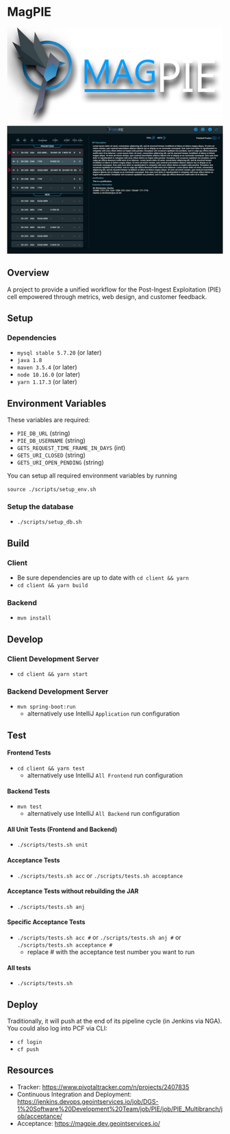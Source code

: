 # MagPIE
![MagPIE Logo](./client/public/smallbord.png)
![MagPie Webpage](./client/public/magpieWebsite.png)
## Overview
A project to provide a unified workflow for the Post-Ingest Exploitation (PIE) cell empowered through metrics, web design, and customer feedback.

## Setup
### Dependencies
* `mysql stable 5.7.20` (or later)
* `java 1.8`
* `maven 3.5.4` (or later)
* `node 10.16.0` (or later)
* `yarn 1.17.3` (or later)

## Environment Variables
These variables are required:
- `PIE_DB_URL` (string)
- `PIE_DB_USERNAME` (string)
- `GETS_REQUEST_TIME_FRAME_IN_DAYS` (int)
- `GETS_URI_CLOSED` (string)
- `GETS_URI_OPEN_PENDING` (string)

You can setup all required environment variables by running
 
 `source ./scripts/setup_env.sh`
 
 ### Setup the database
 * `./scripts/setup_db.sh`

## Build
### Client
* Be sure dependencies are up to date with `cd client && yarn`
* `cd client && yarn build`

### Backend
* `mvn install`

## Develop
### Client Development Server
* `cd client && yarn start`

### Backend Development Server
* `mvn spring-boot:run`
    * alternatively use IntelliJ `Application` run configuration

## Test
#### Frontend Tests
* `cd client && yarn test`
    * alternatively use IntelliJ `All Frontend` run configuration

#### Backend Tests
* `mvn test`
    * alternatively use IntelliJ `All Backend` run configuration
    
#### All Unit Tests (Frontend and Backend)
* `./scripts/tests.sh unit`

#### Acceptance Tests
* `./scripts/tests.sh acc` or `./scripts/tests.sh acceptance`

#### Acceptance Tests without rebuilding the JAR
* `./scripts/tests.sh anj`

#### Specific Acceptance Tests
* `./scripts/tests.sh acc #` or `./scripts/tests.sh anj #` or `./scripts/tests.sh acceptance #` 
    * replace # with the acceptance test number you want to run

#### All tests
* `./scripts/tests.sh`

## Deploy
Traditionally, it will push at the end of its pipeline cycle (in Jenkins via NGA). You could also log into PCF via CLI:
* `cf login`
* `cf push`

## Resources
- Tracker: https://www.pivotaltracker.com/n/projects/2407835
- Continuous Integration and Deployment: https://jenkins.devops.geointservices.io/job/DGS-1%20Software%20Development%20Team/job/PIE/job/PIE_Multibranch/job/acceptance/
- Acceptance: https://magpie.dev.geointservices.io/

